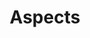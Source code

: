 ---
title: Aspects
position: 1.5
description: Aspects and collection values mapping

content_markdown: |-
  List of aspects can be seen as any Alfresco multi valued property and that is how Peltas access such data. A collection is configurable from within an execution.
left_code_blocks:
  - code_block: |-
      peltas.documentcreated.executions.bi_case_action.collections.aspect.key=/alfresco-access/transaction/aspects/add
      peltas.documentcreated.executions.bi_case_action.collections.aspect.insert= insert into bi_case_action_aspect (action_id, aspect) values(:bi_case_action.id, :aspect)
    title: Aspect
    language: javascript
  - code_block: |-
      peltas.documentcreated.executions.bi_case_action.collections.myMultiProperty.key=/alfresco-access/transaction/properties/add@{http://www.acme.org/model/1.0}multiValue
      peltas.documentcreated.executions.bi_case_action.collections.myMultiProperty.insert= insert into bi_case_action_aspect (action_id, aspect) values(:bi_case_action.id, :myMultiProperty)
    title: Multi value property
    language: javascript
right_code_blocks:
---